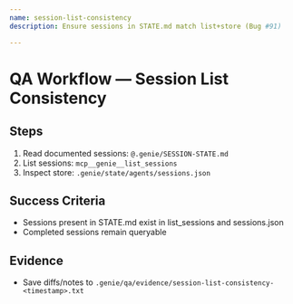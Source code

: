 ```yaml
---
name: session-list-consistency
description: Ensure sessions in STATE.md match list+store (Bug #91)

---
```


# QA Workflow — Session List Consistency

## Steps
1) Read documented sessions: `@.genie/SESSION-STATE.md`
2) List sessions: `mcp__genie__list_sessions`
3) Inspect store: `.genie/state/agents/sessions.json`

## Success Criteria
- Sessions present in STATE.md exist in list_sessions and sessions.json
- Completed sessions remain queryable

## Evidence
- Save diffs/notes to `.genie/qa/evidence/session-list-consistency-<timestamp>.txt`


